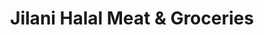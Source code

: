 ---
title: "Jilani Halal Meat & Groceries"
url: /ilford/jilani-halal-meat-und-groceries/
shop: Metzgerei
---